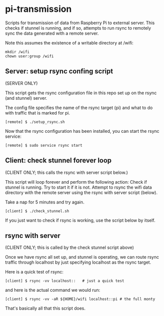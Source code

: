 # pi-transmission

Scripts for transmission of data from Raspberry Pi to external server.
This checks if stunnel is running, and if so, attempts to run rsync 
to remotely sync the data generated with a remote server.

Note this assumes the existence of a writable directory at /wifi:

```plain
mkdir /wifi
chown user:group /wifi
```

## Server: setup rsync confing script

(SERVER ONLY)

This script gets the rsync configuration file in this repo 
set up on the rsync (and stunnel) server.

The config file specifies the name of the rsync target (pi) 
and what to do with traffic that is marked for pi.

```
[remote] $ ./setup_rsync.sh
```

Now that the rsync configuration has been installed, you can 
start the rsync service:

```plain
[remote] $ sudo service rsync start
```

## Client: check stunnel forever loop

(CLIENT ONLY; this calls the rsync with server script below.)

This script will loop forever and perform the following action:
Check if stunnel is running. Try to start it if it is not.
Attempt to rsync the wifi data directory with the remote server
using the rsync with server script (below).

Take a nap for 5 minutes and try again. 

```plain
[client] $ ./check_stunnel.sh
```

If you just want to check if rsync is working, use the script below by itself.

## rsync with server

(CLIENT ONLY; this is called by the check stunnel script above)

Once we have rsync all set up, and stunnel is operating,
we can route rsync traffic through localhost by just specifying
localhost as the rsync target.

Here is a quick test of rsync:

```
[client] $ rsync -vv localhost::   # just a quick test
```

and here is the actual command we would run:

```
[client] $ rsync -vv -aR ${HOME}/wifi localhost::pi # the full monty
```

That's basically all that this script does.

